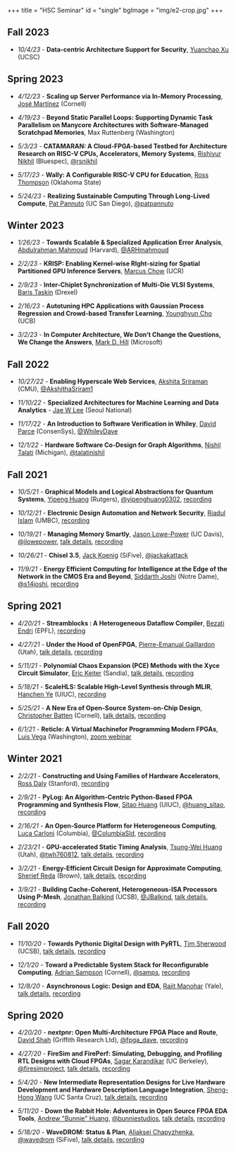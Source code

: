 +++
title = "HSC Seminar"
id = "single"
bgImage = "img/e2-crop.jpg"
+++

## Fall 2023

* _10/4/23_ - **Data-centric Architecture Support for Security**, [Yuanchao Xu](https://yuanchaoxu6.github.io) (UCSC)


## Spring 2023

* _4/12/23_ - **Scaling up Server Performance via In-Memory Processing**, [José Martínez](https://martinez.csl.cornell.edu) (Cornell)

* _4/19/23_ - **Beyond Static Parallel Loops: Supporting Dynamic Task Parallelism on Manycore Architectures with Software-Managed Scratchpad Memories**, Max Ruttenberg (Washington)

* _5/3/23_ - **CATAMARAN: A Cloud-FPGA-based Testbed for Architecture Research on RISC-V CPUs, Accelerators, Memory Systems**, [Rishiyur Nikhil](https://www.linkedin.com/in/rsnikhil/) (Bluespec), [@rsnikhil](https://twitter.com/rsnikhil)

* _5/17/23_ - **Wally: A Configurable RISC-V CPU for Education**, [Ross Thompson](https://www.linkedin.com/in/ross-thompson-ab6bb981/) (Oklahoma State)

* _5/24/23_ - **Realizing Sustainable Computing Through Long-Lived Compute**, [Pat Pannuto](http://patpannuto.com/) (UC San Diego), [@patpannuto](https://twitter.com/patpannuto)


## Winter 2023

* _1/26/23_ - **Towards Scalable & Specialized Application Error Analysis**, [Abdulrahman Mahmoud](https://ma3mool.github.io) (Harvard), [@ARHmahmoud](https://twitter.com/ARHmahmoud)

* _2/2/23_ - **KRISP: Enabling Kernel-wise RIght-sizing for Spatial Partitioned GPU Inference Servers**, [Marcus Chow](https://www.cs.ucr.edu/~mchow009/) (UCR)

* _2/9/23_ - **Inter-Chiplet Synchronization of Multi-Die VLSI Systems**, [Baris Taskin](https://drexel.edu/engineering/about/faculty-staff/T/taskin-baris/) (Drexel)

* _2/16/23_ - **Autotuning HPC Applications with Gaussian Process Regression and Crowd-based Transfer Learning**, [Younghyun Cho](https://younghyunc.github.io) (UCB)

* _3/2/23_ - **In Computer Architecture, We Don’t Change the Questions, We Change the Answers**, [Mark D. Hill](https://pages.cs.wisc.edu/~markhill/) (Microsoft)


## Fall 2022

* _10/27/22_ - **Enabling Hyperscale Web Services**, [Akshita Sriraman](https://akshithasriraman.eecs.umich.edu) (CMU), [@AkshithaSriram1](https://twitter.com/AkshithaSriram1)

* _11/10/22_ - **Specialized Architectures for Machine Learning and Data Analytics** - [Jae W Lee](https://cse.snu.ac.kr/en/professor/jae-w-lee) (Seoul National)

* _11/17/22_ - **An Introduction to Software Verification in Whiley**, [David Parce](https://whileydave.com) (ConsenSys), [@WhileyDave](https://twitter.com/WhileyDave)

* _12/1/22_ - **Hardware Software Co-Design for Graph Algorithms**, [Nishil Talati](https://sites.google.com/site/nishiltalatipersonal/) (Michigan), [@talatinishil](https://twitter.com/talatinishil)


## Fall 2021

* _10/5/21_ - **Graphical Models and Logical Abstractions for Quantum Systems**, [Yipeng Huang](https://yipenghuang.com) (Rutgers), [@yipenghuang0302](https://twitter.com/yipenghuang0302), [recording](https://youtu.be/XqIGlH3vkVY)

* _10/12/21_ - **Electronic Design Automation and Network Security**, [Riadul Islam](https://www.csee.umbc.edu/people/faculty/riadul-islam/) (UMBC), [recording](https://youtu.be/P13Y4O2JnI0)

* _10/19/21_ - **Managing Memory Smartly**, [Jason Lowe-Power](https://faculty.engineering.ucdavis.edu/lowepower/) (UC Davis), [@jlowepower](https://twitter.com/jlowepower), [talk details](https://engineering.ucsc.edu/events/managing-memory-smartly), [recording](https://youtu.be/3_NuFBarhs8)

* _10/26/21_ - **Chisel 3.5**, [Jack Koenig](https://www.linkedin.com/in/jack-koenig-b4182729/) (SiFive), [@jackakattack](https://twitter.com/jackakattack)

* _11/9/21_ - **Energy Efficient Computing for Intelligence at the Edge of the Network in the CMOS Era and Beyond**, [Siddarth Joshi](https://siddharth-joshi.com) (Notre Dame), [@s14joshi](https://twitter.com/s14joshi), [recording](https://youtu.be/zhrAYYvWgv0)


## Spring 2021

* _4/20/21_ - **Streamblocks : A Heterogeneous Dataflow Compiler**, [Bezati Endri](https://people.epfl.ch/endri.bezati?lang=en) (EPFL), [recording](https://youtu.be/ozZXMMc9vsc)

* _4/27/21_ - **Under the Hood of OpenFPGA**, [Pierre-Emanual Gaillardon](https://faculty.utah.edu/u6001662-PIERRE-EMMANUEL_GAILLARDON/research/index.hml) (Utah), [talk details](https://www.soe.ucsc.edu/events/under-hood-openfpga), [recording](https://www.youtube.com/watch?v=JS2WtVQnZYA)

* _5/11/21_ - **Polynomial Chaos Expansion (PCE) Methods with the Xyce Circuit Simulator**, [Eric Keiter](https://scholar.google.com/citations?user=1oBZpMQAAAAJ&hl=en) (Sandia), [talk details](https://www.soe.ucsc.edu/events/polynomial-chaos-expansion-pce-methods-xyce-circuit-simulator), [recording](https://www.youtube.com/watch?v=x4NkGnskSYQ)

* _5/18/21_ - **ScaleHLS: Scalable High-Level Synthesis through MLIR**, [Hanchen Ye](https://hanchenye.com) (UIUC), [recording](https://youtu.be/DgeEtbS978A)

* _5/25/21_ - **A New Era of Open-Source System-on-Chip Design**, [Christopher Batten](https://www.csl.cornell.edu/~cbatten/) (Cornell), [talk details](https://www.soe.ucsc.edu/events/new-era-open-source-system-chip-design), [recording](https://youtu.be/b1tFJIBzO4I)

* _6/1/21_ - **Reticle: A Virtual Machinefor Programming Modern FPGAs**, [Luis Vega](https://homes.cs.washington.edu/~vegaluis/) (Washington), [zoom webinar](https://ucsc.zoom.us/j/97513249812)


## Winter 2021
* _2/2/21_ - **Constructing and Using Families of Hardware Accelerators**, [Ross Daly](https://web.stanford.edu/~rdaly525/) (Stanford), [recording](https://youtu.be/vFLYCw1aQQQ)

* _2/9/21_ - **PyLog: An Algorithm-Centric Python-Based FPGA Programming and Synthesis Flow**, [Sitao Huang](http://sitaohuang.com) (UIUC), [@huang_sitao](https://twitter.com/huang_sitao), [recording](https://youtu.be/4jGqb6XQk-w)

* _2/16/21_ - **An Open-Source Platform for Heterogeneous Computing**, [Luca Carloni](http://www.cs.columbia.edu/~luca/) (Columbia), [@ColumbiaSld](https://twitter.com/columbiasld), [recording](https://www.youtube.com/watch?v=ERJ4RAP_NLE)

* _2/23/21_ - **GPU-accelerated Static Timing Analysis**, [Tsung-Wei Huang](https://tsung-wei-huang.github.io) (Utah), [@twh760812](https://twitter.com/twh760812), [talk details](https://www.soe.ucsc.edu/events/gpu-accelerated-static-timing-analysis), [recording](https://www.youtube.com/watch?v=1nJNSC-d3T8)

* _3/2/21_ - **Energy-Efficient Circuit Design for Approximate Computing**, [Sherief Reda](https://vivo.brown.edu/display/sreda) (Brown), [talk details](https://www.soe.ucsc.edu/events/energy-efficient-circuit-design-approximate-computing), [recording](https://www.youtube.com/watch?v=5kiqZdLq0gA)

* _3/9/21_ - **Building Cache-Coherent, Heterogeneous-ISA Processors Using P-Mesh**, [Jonathan Balkind](https://jbalkind.github.io) (UCSB), [@JBalkind](https://twitter.com/jbalkind), [talk details](https://www.soe.ucsc.edu/events/building-cache-coherent-heterogeneous-isa-processors-using-p-mesh), [recording](https://youtu.be/cvyenqh7ilo)


## Fall 2020

* _11/10/20_ - **Towards Pythonic Digital Design with PyRTL**, [Tim Sherwood](https://www.arch.cs.ucsb.edu/prof-sherwood) (UCSB), [talk details](https://www.soe.ucsc.edu/events/towards-pythonic-digital-design-pyrtl), [recording](https://www.youtube.com/watch?v=8JJXgpZmbao)

* _12/1/20_ - **Toward a Predictable System Stack for Reconfigurable Computing**, [Adrian Sampson](https://www.cs.cornell.edu/~asampson/) (Cornell), [@samps](https://twitter.com/samps), [recording](https://www.youtube.com/watch?v=YueY0UP1aWI)

* _12/8/20_ - **Asynchronous Logic: Design and EDA**, [Rajit Manohar](https://csl.yale.edu/~rajit/) (Yale), [talk details](https://www.soe.ucsc.edu/events/asynchronous-logic-design-and-eda), [recording](https://www.youtube.com/watch?v=856CC5FI7DA)


## Spring 2020
* _4/20/20_ - **nextpnr: Open Multi-Architecture FPGA Place and Route**, [David Shah](https://ds0.me) (Griffith Research Ltd), [@fpga_dave](https://twitter.com/fpga_dave), [recording](https://www.youtube.com/playlist?list=PLItVYhgea-kGpDRcSg5WPTJEZdBQ2cWAi)

* _4/27/20_ - **FireSim and FirePerf: Simulating, Debugging, and Profiling RTL Designs with Cloud FPGAs**, [Sagar Karandikar](https://sagark.org) (UC Berkeley), [@firesimproject](https://twitter.com/firesimproject), [talk details](https://www.soe.ucsc.edu/events/cse-seminar-firesim-and-fireperf-simulating-debugging-and-profiling-rtl-designs-cloud-fpgas), [recording](https://youtu.be/UlYOsRBhtY8)

* _5/4/20_ - **New Intermediate Representation Designs for Live Hardware Development and Hardware Description Language Integration**, [Sheng-Hong Wang](https://sites.google.com/site/shwangswebsite) (UC Santa Cruz), [talk details](https://www.soe.ucsc.edu/events/cse-seminar-new-intermediate-representation-designs-live-hardware-development-and-hardware), [recording](https://diode.zone/videos/watch/2803b1bb-6371-45dc-aec4-9477397b2535)

* _5/11/20_ - **Down the Rabbit Hole: Adventures in Open Source FPGA EDA Tools**, [Andrew "Bunnie" Huang](https://en.wikipedia.org/wiki/Andrew_Huang_(hacker)), [@bunniestudios](https://twitter.com/bunniestudios), [talk details](https://www.soe.ucsc.edu/events/cse-seminar-down-rabbit-hole-adventures-open-source-fpga-eda-tools), [recording](https://youtu.be/nu6YxS2mJYw)

* _5/18/20_ - **WaveDROM: Status & Plan**, [Aliaksei Chapyzhenka](https://github.com/drom), [@wavedrom](https://twitter.com/wavedrom) (SiFive), [talk details](https://www.soe.ucsc.edu/events/cse-seminar-wavedrom-status-plan), [recording](https://youtu.be/Z2_ehdMWc6U)

